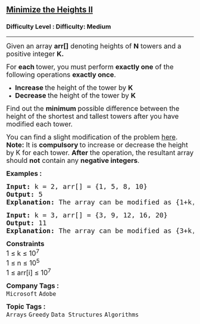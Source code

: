 <h2><a href="https://www.geeksforgeeks.org/problems/minimize-the-heights3351/1">Minimize the Heights II</a></h2><h3>Difficulty Level : Difficulty: Medium</h3><hr><div class="problems_problem_content__Xm_eO" bis_skin_checked="1"><p><span style="font-size: 18px;">Given an array <strong>arr[]</strong>&nbsp;denoting heights of <strong>N</strong> towers and a positive integer <strong>K. </strong></span></p>
<p><span style="font-size: 18px;">For <strong>each </strong>tower, you must perform <strong>exactly one</strong> of the following operations <strong>exactly once</strong>.</span></p>
<ul>
<li><span style="font-size: 18px;"><strong>Increase </strong>the height of the tower by <strong>K</strong></span></li>
<li><span style="font-size: 18px;"><strong>Decrease </strong>the height of the tower by <strong>K</strong></span></li>
</ul>
<p><span style="font-size: 18px;">Find out the <strong>minimum </strong>possible difference between the height&nbsp;of the shortest and tallest towers after you have modified each tower.</span></p>
<p><span style="font-size: 18px;">You can find a slight modification of the problem&nbsp;<a href="https://practice.geeksforgeeks.org/problems/minimize-the-heights-i/1/">here</a>.<br><strong>Note:</strong> It is <strong>compulsory </strong>to increase or decrease the height by K for each tower. <strong>After</strong> the operation, the resultant array should <strong>not</strong> contain any <strong>negative integers</strong>.</span></p>
<p><span style="font-size: 18px;"><strong>Examples :</strong></span></p>
<pre><span style="font-size: 18px;"><strong>Input: </strong>k = 2, arr[] = {1, 5, 8, 10}
<strong>Output: </strong>5
<strong>Explanation: </strong>The array can be modified as {1+k, 5-k, 8-k, 10-k} = {3, 3, 6, 8}.The difference between the largest and the smallest is 8-3 = 5.
</span></pre>
<pre><span style="font-size: 18px;"><strong>Input: </strong>k = 3, arr[] = {3, 9, 12, 16, 20}
<strong>Output: </strong>11
<strong>Explanation: </strong>The array can be modified as </span><span style="font-size: 18px;">{3+k, 9+k, 12-k, 16-k, 20-k} -&gt; {6, 12, 9, 13, 17}.The difference between the largest and the smallest is 17-6 = 11.&nbsp;
</span></pre>
<p><span style="font-size: 18px;"><strong>Constraints</strong><br>1 ≤ k ≤ 10<sup>7</sup><br>1 ≤ n ≤ 10<sup>5</sup><br>1 ≤ arr[i] ≤ 10<sup>7</sup></span></p></div><p><span style=font-size:18px><strong>Company Tags : </strong><br><code>Microsoft</code>&nbsp;<code>Adobe</code>&nbsp;<br><p><span style=font-size:18px><strong>Topic Tags : </strong><br><code>Arrays</code>&nbsp;<code>Greedy</code>&nbsp;<code>Data Structures</code>&nbsp;<code>Algorithms</code>&nbsp;